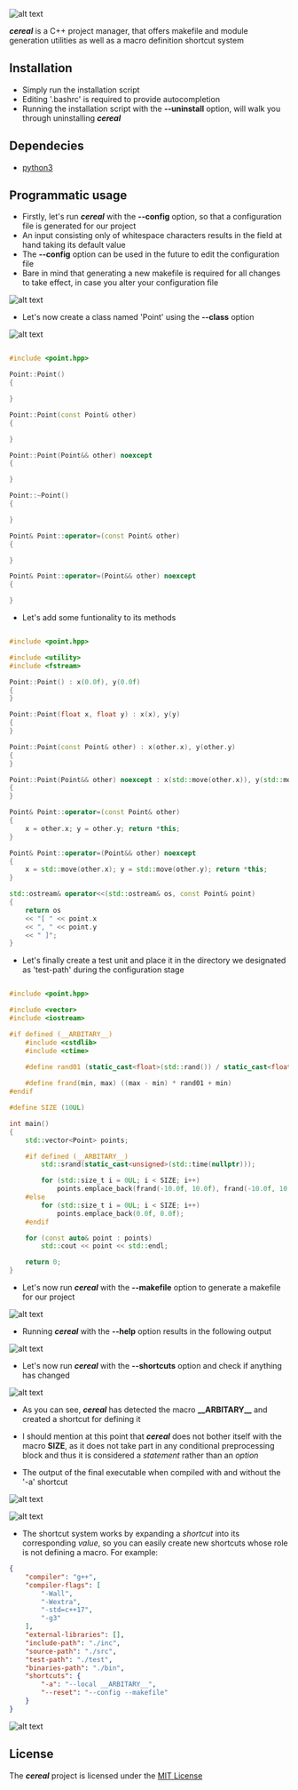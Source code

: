
![alt text](img/cereal.png)

**_cereal_** is a C++ project manager, that offers makefile and module generation utilities as well as a macro definition shortcut system

## Installation

* Simply run the installation script
* Editing '.bashrc' is required to provide autocompletion
* Running the installation script with the **--uninstall** option, will walk you through uninstalling **_cereal_**

## Dependecies
* [python3](https://www.python.org/download/releases/3.0/)

## Programmatic usage

* Firstly, let's run **_cereal_** with the **--config** option, so that a configuration file is generated for our project
* An input consisting only of whitespace characters results in the field at hand taking its default value
* The **--config** option can be used in the future to edit the configuration file
* Bare in mind that generating a new makefile is required for all changes to take effect, in case you alter your configuration file

![alt text](img/config.png)

* Let's now create a class named 'Point' using the **--class** option

![alt text](img/class.png)

```cpp

#include <point.hpp>

Point::Point()
{

}

Point::Point(const Point& other)
{

}

Point::Point(Point&& other) noexcept
{

}

Point::~Point()
{

}

Point& Point::operator=(const Point& other)
{

}

Point& Point::operator=(Point&& other) noexcept
{

}

```

* Let's add some funtionality to its methods

```cpp

#include <point.hpp>

#include <utility>
#include <fstream>

Point::Point() : x(0.0f), y(0.0f)
{
}

Point::Point(float x, float y) : x(x), y(y)
{
}

Point::Point(const Point& other) : x(other.x), y(other.y)
{
}

Point::Point(Point&& other) noexcept : x(std::move(other.x)), y(std::move(other.y))
{
}

Point& Point::operator=(const Point& other)
{
    x = other.x; y = other.y; return *this;
}

Point& Point::operator=(Point&& other) noexcept
{
    x = std::move(other.x); y = std::move(other.y); return *this;
}

std::ostream& operator<<(std::ostream& os, const Point& point)
{
    return os
    << "[ " << point.x
    << ", " << point.y
    << " ]";
}

```

* Let's finally create a test unit and place it in the directory we designated as 'test-path' during the configuration stage

```cpp

#include <point.hpp>

#include <vector>
#include <iostream>

#if defined (__ARBITARY__)
    #include <cstdlib>
    #include <ctime>

    #define rand01 (static_cast<float>(std::rand()) / static_cast<float>(RAND_MAX))
    
    #define frand(min, max) ((max - min) * rand01 + min)
#endif

#define SIZE (10UL)

int main()
{
    std::vector<Point> points;

    #if defined (__ARBITARY__)
        std::srand(static_cast<unsigned>(std::time(nullptr)));

        for (std::size_t i = 0UL; i < SIZE; i++)
            points.emplace_back(frand(-10.0f, 10.0f), frand(-10.0f, 10.0f));
    #else
        for (std::size_t i = 0UL; i < SIZE; i++)
            points.emplace_back(0.0f, 0.0f);
    #endif

    for (const auto& point : points)
        std::cout << point << std::endl;

    return 0;
}

```

* Let's now run **_cereal_** with the **--makefile** option to generate a makefile for our project

![alt text](img/makefile.png)

* Running **_cereal_** with the **--help** option results in the following output

![alt text](img/help.png)

* Let's now run **_cereal_** with the **--shortcuts** option and check if anything has changed

![alt text](img/shortcuts.png)

* As you can see, **_cereal_** has detected the macro **\_\_ARBITARY\_\_** and created a shortcut for defining it
* I should mention at this point that **_cereal_** does not bother itself with the macro **SIZE**, as it does not take part in any conditional preprocessing block and thus it is considered a _statement_ rather than an _option_

* The output of the final executable when compiled with and without the '-a' shortcut

![alt text](img/with.png)

![alt text](img/without.png)

* The shortcut system works by expanding a _shortcut_ into its corresponding _value_, so you can easily create new shortcuts whose role is not defining a macro. For example:

```json
{
    "compiler": "g++",
    "compiler-flags": [
        "-Wall",
        "-Wextra",
        "-std=c++17",
        "-g3"
    ],
    "external-libraries": [],
    "include-path": "./inc",
    "source-path": "./src",
    "test-path": "./test",
    "binaries-path": "./bin",
    "shortcuts": {
        "-a": "--local __ARBITARY__",
        "--reset": "--config --makefile"
    }
}
```

![alt text](img/reset.png)

## License

The **_cereal_** project is licensed under the [MIT License](https://opensource.org/licenses/MIT)
